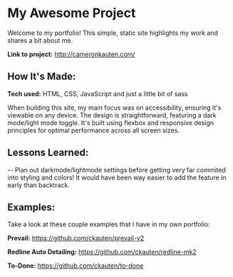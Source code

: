 # My Awesome Project

Welcome to my portfolio! This simple, static site highlights my work and shares a bit about me.

**Link to project:** http://cameronkauten.com/

## How It's Made:

**Tech used:** HTML, CSS, JavaScript and just a little bit of sass

When building this site, my main focus was on accessibility, ensuring it's viewable on any device. The design is straightforward, featuring a dark mode/light mode toggle. It's built using flexbox and responsive design principles for optimal performance across all screen sizes.

## Lessons Learned:

-- Plan out darkmode/lightmode settings before getting very far commited into styling and colors! It would have been way easier to add the feature in early than backtrack.

## Examples:

Take a look at these couple examples that I have in my own portfolio:

**Prevail:** https://github.com/ckauten/prevail-v2

**Redline Auto Detailing:** https://github.com/ckauten/redline-mk2

**To-Done:** https://github.com/ckauten/to-done
